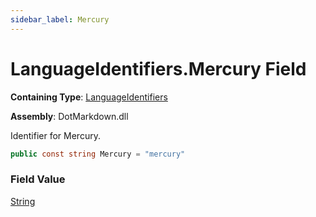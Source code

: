 ```yaml
---
sidebar_label: Mercury
---
```


# LanguageIdentifiers\.Mercury Field

**Containing Type**: [LanguageIdentifiers](../index.md)

**Assembly**: DotMarkdown\.dll

  
Identifier for Mercury\.

```csharp
public const string Mercury = "mercury"
```

### Field Value

[String](https://docs.microsoft.com/en-us/dotnet/api/system.string)

